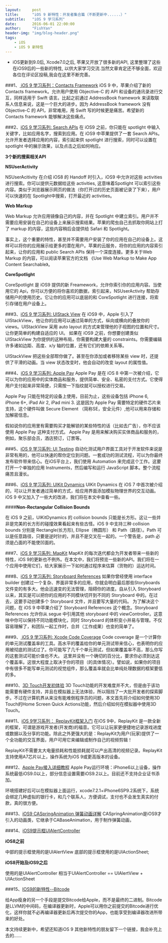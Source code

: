 ```yaml
---
layout:     post
title:      "iOS 9 新特性：开发者集合篇（不断更新中......）"
subtitle:   "iOS 9 学习系列"
date:       2016-06-01 22:00:00
author:     "FishYan"
header-img: "img/blog-header.png"
tags:
    - iOS
    - iOS 9 新特性
---
```


- iOS更新到9.0后, Xcode7.0之后, 苹果又开放了很多新的API, 这里整理了这些在iOS9后的一些新的特性, 以供大家学习交流.当然文章肯定还不够全面，欢迎各位在评论区投稿,我会在这里不断完善。

###1、[ iOS 9 学习系列：Contacts Framework](http://blog.csdn.net/fish_yan_/article/details/50630724)
iOS 9 中，苹果介绍了新的 Contacts framework。允许用户使用 Objective-C 的 API 和设备的通讯录进行交互，同样适用于 Swift 语言。比起之前通过 AddressBook framework 来读取联系人信息来说，这是一个巨大的进步。因为 AddressBook framework 没有 Objective-C 的 API，非常难用，用 Swift 写的时候更是痛苦。希望新的 Contacts framework 能够解决这些痛点。

###2、[iOS 9 学习系列: Search APIs](http://blog.csdn.net/fish_yan_/article/details/50635433)
在 iOS9 之前，你只能在 spotlight 中输入关键字，比如应用名字，搜索到应用。在 iOS9 中苹果提供了一套 Search APIs。允许开发者选择应用的内容，索引起来供 spotlight 进行搜索，同时可以设置在 spotlight 中的展示效果，以及点击之后如何响应。

**3个新的搜索相关API**

**NSUserActivity**

NSUserAcitivity 在介绍 iOS8 的 Handoff 时引入，iOS9 中允许对这些 activities 进行搜索。你可以提供元数据给这些 activities, 这意味着Spotlight 可以索引这些内容。类似于浏览器展示网页的做法（你打开过的历史页面被记录了下来），用户可以快速的在 Spotlight中搜索，打开最近的 activities。

**Web Markup**

Web Markup 允许应用镜像自己的内容，并在 Spotlight 中建立索引。用户并不需要应用安装在自己的设备上来展示搜索结果。苹果的爬虫自己去抓取你网站上打了 markup 的内容，这些内容稍后会提供给 Safari 和 Spotlight。

事实上，这个重要的特性，甚至并不需要用户安装了你的应用在自己的设备上。这样可以将你的应用展示给更多的潜在用户。苹果的云服务，将你的应用的内容索引起来，让你的应用和 public Search APIs 保持一个深度连接。更多关于Web Markup 的内容，可以阅读苹果官方的文档 《Use Web Markup to Make App Content Searchable》。

**CoreSpotlight**

CoreSpotlight 是 iOS9 提供的新 Freamework，允许你索引你的应用内容。当使用它的 Api，你可以方便的将你喜欢的数据，索引起来，NSUserActivity  帮助存储用户的使用历史。它让你的应用可以底层的和 CoreSpotlight 进行连接，将索引存储在用户设备上。

###3、[iOS 9 学习系列: UIStack View](http://blog.csdn.net/fish_yan_/article/details/50736526)
在 iOS9 中，Apple 引入了 UIStackView，他让你的应用可以通过简单的方式，纵向或横向的叠放你的 views。UIStackView 采用 auto layout 的方式来管理他的子视图的位置和尺寸。让你更简单的构建自适应的 UI。
如果在 iOS9 之前，你想要创建类似 UIStackView 为你提供的这种布局，你需要构建大量的 constraints。你需要编辑许多诸如边距、高度、x/y 轴的位置，还有它们的依赖关系等。

UIStackView 把这些全部帮你做了。甚至在你添加或者移除某些 view 时，还提供了平滑的动画。当 view 状态改变时，他会自动的改变 layout 的属性值。

###4、[iOS 9 学习系列: Apple Pay](http://blog.csdn.net/fish_yan_/article/details/50747271)
Apple Pay 是在 iOS 8 中第一次被介绍，它可以为你的应用中的实体商品和服务，提供简单、安全、私密的支付方式。它使得用户支付起来非常简便，只需按一下指纹就可以授权进行交易。

Apple Pay 只能在特定的设备上使用，目前为止，这些设备包括 iPhone 6, iPhone 6+, iPad Air 2, iPad mini 3. 这是因为 Apple Pay 需要特定的硬件芯片来支持，这个硬件叫做 Secure Element （简称SE，安全元件）,他可以用来存储和加解密信息。

假如说你的应用里有需要购买才能解锁的某些特性的话（比如去广告），你不应该使用 Apple Pay 这种支付方式。 Apple Pay 是用来解决购买实体商品和服务的，例如，聚乐部会员，酒店预订，订票等。

###5、[iOS 9 学习系列: UI Testing](http://blog.csdn.net/fish_yan_/article/details/50747861)
自动化测试用户界面工具对于开发软件来说是非常有用的，他可以快速的帮你定位到问题。一套成功的测试流程，可以为你最终发布软件带来信心。在iOS平台上，我们使用 Automation 来完成这个工作。这要打开一个单独的应用 Instruments，然后编写和运行 JavaScript 脚本。整个流程痛苦且漫长。

###6、[iOS 9 学习系列: UIKit Dynamics](http://blog.csdn.net/fish_yan_/article/details/50748639)
UIKit Dynamics 在 iOS 7 中首次被介绍的，可以让开发者通过简单的方式，给应用界面添加模拟物理世界的交互动画。iOS 9 中又加入了一些大的改进，我们将在本文中查看一些。

####**Non-Rectangular Collision Bounds**

在 iOS 9 之前，UIKitDynamics 的 collision bounds 只能是长方形。这让一些并非是完美的长方形的碰撞效果看起来有些古怪。iOS 9 中支持三种 collision bounds 分别是 Rectangle(长方形), Ellipse（椭圆形） 和 Path（路径）。Path 可以是任意路径，只要是逆时针的，并且不是交叉在一起的。一个警告是，path 必须是凸面的不能使凹面的。

###7、[iOS 9 学习系列: MapKit](http://blog.csdn.net/fish_yan_/article/details/50748655)
MapKit 的每次迭代都会为开发者带来一些新的特性，iOS 9的更新也不例外。在本文中，我们将预览一些新的API。我们将在一个应用中使用它们，给大家展示一下如何通过程序来估算（货物的）运达时间。

###8、[iOS 9 学习系列: Storyboard References](http://blog.csdn.net/fish_yan_/article/details/50748668)
如果你曾经使用 interface builder 创建过一个复杂、界面非常多的应用，你就会明白最后那些Storyboards 文件变的有多大。他会迅速变的无法管理，阻碍你的进度。自从引入 Storyboard 以来，其实是可以把你的应用的不同模块切开到不同的 Storyboard 中的。在过去，这要手动创建多个 Storyboard 文件，并且要写大量的代码。
为了解决这个问题，在 iOS 9 中苹果介绍了 Storyboard References 这个概念。Storyboard References 允许你从 segue 中引用其他 storyboard 中的 viewController。这意味中你可以保持不同功能模块化，同时 Storyboard 的体积变小并易与管理。不仅容易理解了，和团队一起工作时，合并（工作成果）也变的简单了。

###9、[ iOS 9 学习系列: Xcode Code Coverage](http://blog.csdn.net/fish_yan_/article/details/50820872)
Code coverage 是一个计算你的单元测试覆盖率的工具。高水平的覆盖给你的单元测试带来信心，也表明你的应用被彻底的测试过了。你可能写了几千个单元测试，但如果覆盖率不高，那么你写的这套测试可能价值也不大。
这里并没有一个确切的百分比，要求你必须到达这个覆盖率。这很大程度上取决于你的项目（的具体情况）。譬如说，如果你的项目中有很多不能写单元测试的视觉组件，那么覆盖率就会比单纯处理数据的框架要低的多。

###10、[3D Touch开发初体验](http://www.jianshu.com/p/c9a8ec970003)
3D Touch功能的开发难度并不大，但是由于该功能需要有硬件支持，并且在模拟器上无法体验，所以阻挡了一大批开发者的探索脚步。不过在计算机界从来没有能难倒程序员的问题，本文首先将介绍如何使用3D Touch的Home Screen Quick Actions功能，然后介绍如何在模拟器中使用3D Touch。

###11、[iOS 9学习系列： ReplayKit框架入门](http://www.cocoachina.com/ios/20160318/15716.html)
在iOS 9中，ReplayKit 是一款全新的框架，可谓是游戏开发者(开发商)的福音。它可以让玩家更便捷地记录游戏进度或数据以及分享的功能。除此之外更强大的是：ReplayKit为用户(玩家)提供了一个全功能的交互界面，用户可用它来编辑或制作自己的视频剪辑！

ReplayKit不需要太大电量损耗和性能损耗就可以产出高清的视频记录。ReplayKit支持使用A7芯片以上，操作系统为iOS 9或更高版本的设备。

###12、[Apple Pay接入详细教程](http://www.cocoachina.com/ios/20160226/15443.html)
Apple Pay运行环境：iPhone6以上设备，操作系统最低iOS9.0以上，部分信息设置需要iOS9.2以上。目前还不支持企业证书添加。

环境搭建好后可以在模拟器上面运行，xcode7.2.1+iPhone6SP9.2系统下，系统会绑定几种虚拟的银行卡，和几个联系人，方便调试，支付也不会发生真实的付款，真的很方便。

###13、[iOS9 CASpringAnimation 弹簧动画详解](http://www.jianshu.com/p/90a7a1787d1b)
CASpringAnimation是iOS9才引入的动画类，它继承于CABaseAnimation，用于制作弹簧动画，


###14、[iOS9提示框UIAlertController](http://www.jianshu.com/p/73a0495b7bac)

**iOS8之前**

中部的提示框使用的是UIAlertView
底部的提示框使用的是UIActionSheet;

**iOS8开始及iOS9之后**

使用的是UIAlertController
相当于UIAlertController == UIAlertView + UIActionSheet

###15、[IOS9的新特性--Bitcode](http://www.jianshu.com/p/db6e944ffd61)

给App瘦身的另一个手段是提交Bitcode给Apple，而不是最终的二进制。Bitcode是LLVM的中间码，在编译器更新时，Apple可以用你之前提交的Bitcode进行优化，这样你就不必再编译器更新后再次提交你的App，也能享受到编译器改进所带来的好处。

本文持续更新中，希望还知道iOS 9 其他新特性的朋友留下一个链接，我会补充上去的......